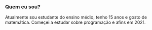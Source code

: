 ### Quem eu sou?

Atualmente sou estudante do ensino médio, tenho 15 anos e gosto de matemática. Começei a estudar sobre programação e afins em 2021.

<!--
**AspetereCoder/AspetereCoder** is a ✨ _special_ ✨ repository because its `README.md` (this file) appears on your GitHub profile.

Here are some ideas to get you started:

- 🔭 I’m currently working on ...
- 🌱 I’m currently learning ...
- 👯 I’m looking to collaborate on ...
- 🤔 I’m looking for help with ...
- 💬 Ask me about ...
- 📫 How to reach me: ...
- 😄 Pronouns: ...
- ⚡ Fun fact: ...
-->

